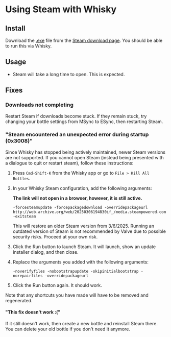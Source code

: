 # Using Steam with Whisky

## Install

Download the [.exe](https://cdn.cloudflare.steamstatic.com/client/installer/SteamSetup.exe) file from the [Steam download page](https://store.steampowered.com/about/).
You should be able to run this via Whisky.

## Usage

- Steam will take a long time to open. This is expected.

## Fixes

### Downloads not completing

Restart Steam if downloads become stuck. If they remain stuck, try changing your bottle
settings from MSync to ESync, then restarting Steam.

### "Steam encountered an unexpected error during startup (0x3008)"

Since Whisky has stopped being actively maintained, newer Steam versions are not
supported. If you cannot open Steam (instead being presented with a dialogue to
quit or restart steam), follow these instructions:

1. Press `Cmd-Shift-K` from the Whisky app or go to `File > Kill All Bottles`.

2. In your Whisky Steam configuration, add the following arguments:

   **The link will not open in a browser, however, it is still active.**
 
    ```
    -forcesteamupdate -forcepackagedownload -overridepackageurl http://web.archive.org/web/20250306194830if_/media.steampowered.com/client -exitsteam
    ```

    This will restore an older Steam version from 3/6/2025. Running an outdated
    version of Steam is not recommended by Valve due to possible security risks. Proceed at your own risk.

3. Click the Run button to launch Steam. It will launch, show an update
   installer dialog, and then close.

4. Replace the arguments you added with the following arguments:

    ```
    -noverifyfiles -nobootstrapupdate -skipinitialbootstrap -norepairfiles -overridepackageurl
    ```

5. Click the Run button again. It should work.

Note that any shortcuts you have made will have to be removed and regenerated.

#### "This fix doesn't work :("

If it still doesn't work, then create a new bottle and reinstall Steam there.
You can delete your old bottle if you don't need it anymore.
